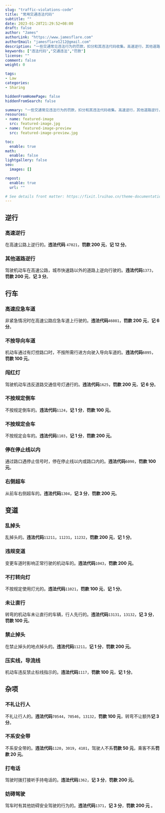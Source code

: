 ```yaml
---
slug: "traffic-violations-code"
title: "常用交通违法代码"
subtitle: ""
date: 2023-01-28T21:29:52+08:00
draft: false
author: "James"
authorLink: "https://www.jamesflare.com"
authorEmail: "jamesflare1212@gmail.com"
description: "一些交通常见违法行为的罚款，扣分和其违法代码收集。高速逆行，其他道路逆行，高速应急车道，不按导向车道，闯红灯，乱掉头，违规变道，不打转向灯，打电话，妨碍驾驶，不系安全带，不按规定使用灯光等。"
keywords: ["违法代码","交通违法","罚款"]
license: ""
comment: false
weight: 0

tags:
- Law
categories:
- Sharing

hiddenFromHomePage: false
hiddenFromSearch: false

summary: "一些交通常见违法行为的罚款，扣分和其违法代码收集。高速逆行，其他道路逆行，高速应急车道，不按导向车道，闯红灯，乱掉头，违规变道，不打转向灯，打电话，妨碍驾驶，不系安全带，不按规定使用灯光等。"
resources:
- name: featured-image
  src: featured-image.jpg
- name: featured-image-preview
  src: featured-image-preview.jpg

toc:
  enable: true
math:
  enable: false
lightgallery: false
seo:
  images: []

repost:
  enable: true
  url: ""

# See details front matter: https://fixit.lruihao.cn/theme-documentation-content/#front-matter
---
```


## 逆行

### 高速逆行

在高速公路上逆行的。**违法代码** `47021`，**罚款 200 元**，**记 12 分**。

### 其他道路逆行

驾驶机动车在高速公路，城市快速路以外的道路上逆向行驶的。**违法代码**`1373`，**罚款 200 元**，**记 3 分**。

## 行车

### 高速应急车道

非紧急情况时在高速公路应急车道上行驶的。**违法代码**`46081`，**罚款 200 元**，**记 6 分**。

### 不按导向车道

机动车通过有灯控路口时，不按所需行进方向驶入导向车道的。**违法代码**`6095`，**罚款 100 元**。

### 闯红灯

驾驶机动车违反道路交通信号灯通行的。**违法代码**`1625`，**罚款 200 元**，**记 6 分**。

### 不按规定倒车

不按规定倒车的。**违法代码**`1124`，**记 1 分**，**罚款 100 元**。

### 不按规定会车

不按规定会车的。**违法代码**`1103`，**记 1 分**，**罚款 200 元**。

### 停在停止线以内

通过路口遇停止信号时，停在停止线以内或路口内的。**违法代码**`6090`，**罚款 100 元**。

### 右侧超车

从前车右侧超车的。**违法代码**`1304`，**记 3 分**，**罚款 200 元**。

## 变道

### 乱掉头

乱掉头的。**违法代码**`11211`，`11231`，`11232`，**罚款 200 元**，**记 1 分**。

### 违规变道

变更车道时影响正常行驶的机动车的。**违法代码**`1043`，**罚款 200 元**。

### 不打转向灯

不按规定使用灯光的。**违法代码**`11021`，**罚款 100 元**，**记 1 分**。

### 未让直行

转弯的机动车未让直行的车辆，行人先行的。**违法代码**`13131`，`13132`，**记 3 分**，**罚款 100 元**。

### 禁止掉头

在禁止掉头的地点掉头的。**违法代码**`11211`，**记 1 分**，**罚款 200 元**。

### 压实线，导流线

机动车违反禁止标线指示的。**违法代码**`1117`，**罚款 100 元**，**记 1 分**。

## 杂项

### 不礼让行人

不礼让行人的。**违法代码**`70544`，`70546`，`13132`，**罚款 100 元**，转弯不让额外**记 3 分**。

### 不系安全带

不系安全带的。**违法代码**`1120`，`3019`，`4101`，驾驶人不系**罚款 50 元**，乘客不系**罚款 20 元**。

### 打电话

驾驶时拨打接听手持电话的。**违法代码**`1362`，**记 3 分**，**罚款 200 元**。

### 妨碍驾驶

驾车时有其他妨碍安全驾驶的行为的。**违法代码**`1371`，**记 3 分**，**罚款 200 元** 。